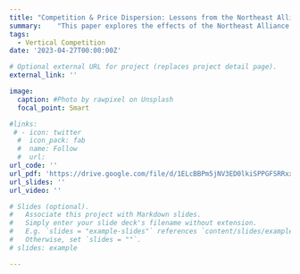 ```yaml
---
title: "Competition & Price Dispersion: Lessons from the Northeast Alliance"
summary: 	"This paper explores the effects of the Northeast Alliance (NEA) between American Airlines and JetBlue Airways on airfares. The NEA led to a 3.9% reduction in airfares at LaGuardia Airport, demonstrating the relationship between competition and pricing in alliance markets. While JetBlue's entry into these markets did not lower overall airfares, it reduced prices for lower-end products in markets where JetBlue already operated. Our findings suggest that reduced competition allows firms to more effectively price discriminate."
tags:
  - Vertical Competition
date: '2023-04-27T00:00:00Z'

# Optional external URL for project (replaces project detail page).
external_link: ''

image:
  caption: #Photo by rawpixel on Unsplash
  focal_point: Smart

#links:
 # - icon: twitter
  #  icon_pack: fab
  #  name: Follow
  #  url: 
url_code: ''
url_pdf: 'https://drive.google.com/file/d/1ELcBBPm5jNV3ED0lkiSPPGFSRRxx8Fla/view?usp=sharing'
url_slides: ''
url_video: ''

# Slides (optional).
#   Associate this project with Markdown slides.
#   Simply enter your slide deck's filename without extension.
#   E.g. `slides = "example-slides"` references `content/slides/example-slides.md`.
#   Otherwise, set `slides = ""`.
# slides: example

---
```

